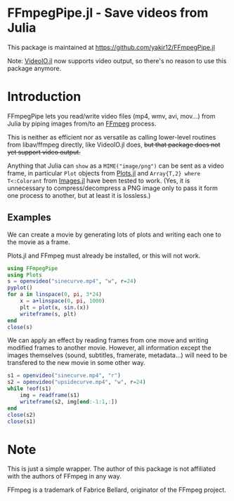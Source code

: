 # FFmpegPipe.jl - Save videos from Julia

This package is maintained at https://github.com/yakir12/FFmpegPipe.jl

Note: [VideoIO.jl](https://github.com/JuliaIO/VideoIO.jl) now supports video output, so there's no reason to use this package anymore. 

# Introduction

FFmpegPipe lets you read/write video files (mp4, wmv, avi, mov...) from Julia by piping images from/to an [FFmpeg](https://ffmpeg.org/) process.

This is neither as efficient nor as versatile as calling lower-level routines from libav/ffmpeg directly, like VideoIO.jl does, ~~but that package does not yet support video output.~~

Anything that Julia can `show` as a `MIME("image/png")` can be sent as a video frame,
in particular `Plot` objects from [Plots.jl](https://github.com/JuliaPlots/Plots.jl)
and `Array{T,2} where T<:Colorant` from [Images.jl](https://github.com/JuliaImages/Images.jl)
have been tested to work.
(Yes, it is unnecessary to compress/decompress a PNG image only to pass it form
one process to another, but at least it is lossless.)

## Examples

We can create a movie by generating lots of plots and writing each one to
the movie as a frame.

Plots.jl and FFmpeg must already be installed, or this will not work.

```julia
using FFmpegPipe
using Plots
s = openvideo("sinecurve.mp4", "w", r=24)
pyplot()
for a in linspace(0, pi, 3*24)
    x = a+linspace(0, pi, 1000)
    plt = plot(x, sin.(x))
    writeframe(s, plt)
end
close(s)
```

We can apply an effect by reading frames from one move and writing modified
frames to another movie. However, all information except the images themselves
(sound, subtitles, framerate, metadata...)
will need to be transfered to the new movie in some other way.

```julia
s1 = openvideo("sinecurve.mp4", "r")
s2 = openvideo("upsidecurve.mp4", "w", r=24)
while !eof(s1)
    img = readframe(s1)
    writeframe(s2, img[end:-1:1,:])
end
close(s2)
close(s1)
```

# Note

This is just a simple wrapper.
The author of this package is not affiliated with the authors of FFmpeg in any way.

FFmpeg is a trademark of Fabrice Bellard, originator of the FFmpeg project.
